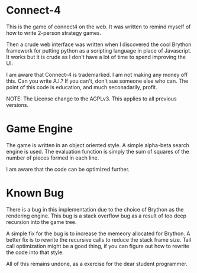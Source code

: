 Connect-4
=========

This is the game of connect4 on the web. It was written to remind myself
of how to write 2-person strategy games. 

Then a crude web interface was written when I discovered the cool Brython
framework for putting python as a scripting language in place of Javascript.
It works but it is crude as I don't have a lot of time to spend improving
the UI.

I am aware that Connect-4 is trademarked. I am not making any money off
this. Can you write A.I.? If you can't, don't sue someone else who can.
The point of this code is education, and much seconadarily, profit.

NOTE: The License change to the AGPLv3. This applies to all previous versions.

Game Engine
===========
The game is written in an object oriented style. A simple alpha-beta search
engine is used. The evaluation function is simply the sum of squares of the
number of pieces formed in each line.

I am aware that the code can be optimized further.

Known Bug
=============
There is a bug in this implementation due to the choice of Brython
as the rendering engine. This bug is a stack overflow bug as a result of too deep
recursion into the game tree.

A simple fix for the bug is to increase the memeory allocated for Brython.
A better fix is to rewrite the recursive calls to reduce the stack frame size.
Tail call optimization might be a good thing, if you can figure out how to rewrite the
code into that style.

All of this remains undone, as a exercise for the dear student programmer.


